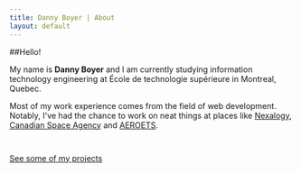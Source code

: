 ```yaml
---
title: Danny Boyer | About
layout: default
---
```


##Hello!


My name is **Danny Boyer** and I am currently studying information technology engineering at École de technologie supérieure in Montreal, Quebec.

Most of my work experience comes from the field of web development. Notably, I've had the chance to work on neat things at places like [Nexalogy](http://nexalogy.com/), [Canadian Space Agency](http://www.asc-csa.gc.ca/eng/default.asp) and [AEROETS](http://aeroets.etsmtl.ca/pages/en/home/).

<div class="text-center" style="padding-top: 2em;"><a href="{{ site.baseurl }}projects" class="button secondary radius">See some of my projects</a></div>